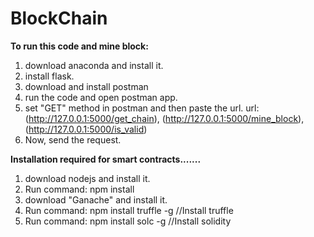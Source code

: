 # BlockChain

**To run this code and mine block:**
1. download anaconda and install it.
2. install flask.
3. download and install postman
4. run the code and open postman app.
5. set "GET" method in postman and then paste the url.
    url: (http://127.0.0.1:5000/get_chain), (http://127.0.0.1:5000/mine_block), (http://127.0.0.1:5000/is_valid)
6. Now, send the request.



**Installation required for smart contracts.......**
1. download nodejs and install it.
2. Run command: npm install
3. download "Ganache" and install it.
4. Run command: npm install truffle -g  //Install truffle
5. Run command: npm install solc -g     //Install solidity
